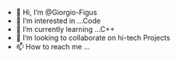 - 👋 Hi, I’m @Giorgio-Figus
- 👀 I’m interested in ...Code
- 🌱 I’m currently learning ...C++
- 💞️ I’m looking to collaborate on hi-tech Projects 
- 📫 How to reach me ...

<!---
Giorgio-Figus/Giorgio-Figus is a ✨ special ✨ repository because its `README.md` (this file) appears on your GitHub profile.
You can click the Preview link to take a look at your changes.
--->
